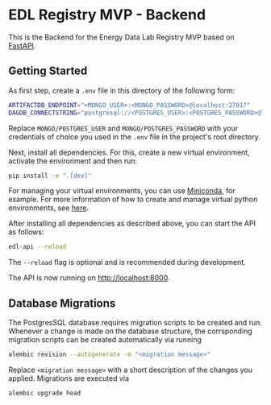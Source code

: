 # EDL Registry MVP - Backend

This is the Backend for the Energy Data Lab Registry MVP based on [FastAPI](https://fastapi.tiangolo.com).

## Getting Started

As first step, create a `.env` file in this directory of the following form:

```bash
ARTIFACTDB_ENDPOINT="<MONGO_USER>:<MONGO_PASSWORD>@localhost:27017"
DAGDB_CONNECTSTRING="postgresql://<POSTGRES_USER>:<POSTGRES_PASSWORD>@localhost:5432/dagdb"
```

Replace `MONGO/POSTGRES_USER` and `MONGO/POSTGRES_PASSWORD` with your credentials of choice you used in the `.env` file in the project's root directory.

Next, install all dependencies. For this, create a new virtual environment, activate the environment and then run:

```bash
pip install -e ".[dev]"
```

For managing your virtual environments, you can use [Miniconda](https://docs.anaconda.com/free/miniconda/index.html), for example. For more information of how to create and manage virtual python environments, see [here](https://conda.io/projects/conda/en/latest/user-guide/getting-started.html).

After installing all dependencies as described above, you can start the API as follows:

```bash
edl-api --reload
```

The `--reload` flag is optional and is recommended during development.

The API is now running on [http://localhost:8000](http://localhost:8000).

## Database Migrations

The PostgresSQL database requires migration scripts to be created and run. Whenever a change is made on the database structure, the corrsponding migration scripts can be created automatically via running
```bash
alembic revision --autogenerate -m "<migration message>"
```
Replace `<migration message>` with a short description of the changes you applied. Migrations are executed via
```bash
alembic upgrade head
```